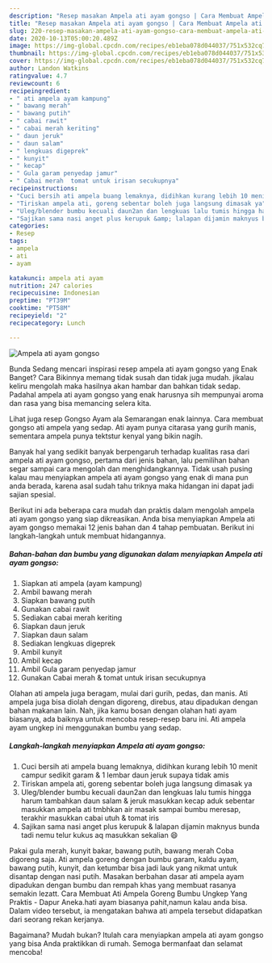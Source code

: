 ```yaml
---
description: "Resep masakan Ampela ati ayam gongso | Cara Membuat Ampela ati ayam gongso Yang Sempurna"
title: "Resep masakan Ampela ati ayam gongso | Cara Membuat Ampela ati ayam gongso Yang Sempurna"
slug: 220-resep-masakan-ampela-ati-ayam-gongso-cara-membuat-ampela-ati-ayam-gongso-yang-sempurna
date: 2020-10-13T05:00:20.489Z
image: https://img-global.cpcdn.com/recipes/eb1eba078d044037/751x532cq70/ampela-ati-ayam-gongso-foto-resep-utama.jpg
thumbnail: https://img-global.cpcdn.com/recipes/eb1eba078d044037/751x532cq70/ampela-ati-ayam-gongso-foto-resep-utama.jpg
cover: https://img-global.cpcdn.com/recipes/eb1eba078d044037/751x532cq70/ampela-ati-ayam-gongso-foto-resep-utama.jpg
author: Landon Watkins
ratingvalue: 4.7
reviewcount: 6
recipeingredient:
- " ati ampela ayam kampung"
- " bawang merah"
- " bawang putih"
- " cabai rawit"
- " cabai merah keriting"
- " daun jeruk"
- " daun salam"
- " lengkuas digeprek"
- " kunyit"
- " kecap"
- " Gula garam penyedap jamur"
- " Cabai merah  tomat untuk irisan secukupnya"
recipeinstructions:
- "Cuci bersih ati ampela buang lemaknya, didihkan kurang lebih 10 menit campur sedikit garam &amp; 1 lembar daun jeruk supaya tidak amis"
- "Tiriskan ampela ati, goreng sebentar boleh juga langsung dimasak ya"
- "Uleg/blender bumbu kecuali daun2an dan lengkuas lalu tumis hingga harum tambahkan daun salam &amp; jeruk masukkan kecap aduk sebentar masukkan ampela ati tmbhkan air masak sampai bumbu meresap, terakhir masukkan cabai utuh &amp; tomat iris"
- "Sajikan sama nasi anget plus kerupuk &amp; lalapan dijamin maknyus bunda tadi nemu telur kukus aq masukkan sekalian 😄"
categories:
- Resep
tags:
- ampela
- ati
- ayam

katakunci: ampela ati ayam 
nutrition: 247 calories
recipecuisine: Indonesian
preptime: "PT39M"
cooktime: "PT58M"
recipeyield: "2"
recipecategory: Lunch

---
```



![Ampela ati ayam gongso](https://img-global.cpcdn.com/recipes/eb1eba078d044037/751x532cq70/ampela-ati-ayam-gongso-foto-resep-utama.jpg)

Bunda Sedang mencari inspirasi resep ampela ati ayam gongso yang Enak Banget? Cara Bikinnya memang tidak susah dan tidak juga mudah. jikalau keliru mengolah maka hasilnya akan hambar dan bahkan tidak sedap. Padahal ampela ati ayam gongso yang enak harusnya sih mempunyai aroma dan rasa yang bisa memancing selera kita.

Lihat juga resep Gongso Ayam ala Semarangan enak lainnya. Cara membuat gongso ati ampela yang sedap. Ati ayam punya citarasa yang gurih manis, sementara ampela punya tektstur kenyal yang bikin nagih.

Banyak hal yang sedikit banyak berpengaruh terhadap kualitas rasa dari ampela ati ayam gongso, pertama dari jenis bahan, lalu pemilihan bahan segar sampai cara mengolah dan menghidangkannya. Tidak usah pusing kalau mau menyiapkan ampela ati ayam gongso yang enak di mana pun anda berada, karena asal sudah tahu triknya maka hidangan ini dapat jadi sajian spesial.


Berikut ini ada beberapa cara mudah dan praktis dalam mengolah ampela ati ayam gongso yang siap dikreasikan. Anda bisa menyiapkan Ampela ati ayam gongso memakai 12 jenis bahan dan 4 tahap pembuatan. Berikut ini langkah-langkah untuk membuat hidangannya.

<!--inarticleads1-->

##### Bahan-bahan dan bumbu yang digunakan dalam menyiapkan Ampela ati ayam gongso:

1. Siapkan  ati ampela (ayam kampung)
1. Ambil  bawang merah
1. Siapkan  bawang putih
1. Gunakan  cabai rawit
1. Sediakan  cabai merah keriting
1. Siapkan  daun jeruk
1. Siapkan  daun salam
1. Sediakan  lengkuas digeprek
1. Ambil  kunyit
1. Ambil  kecap
1. Ambil  Gula garam penyedap jamur
1. Gunakan  Cabai merah &amp; tomat untuk irisan secukupnya


Olahan ati ampela juga beragam, mulai dari gurih, pedas, dan manis. Ati ampela juga bisa diolah dengan digoreng, direbus, atau dipadukan dengan bahan makanan lain. Nah, jika kamu bosan dengan olahan hati ayam biasanya, ada baiknya untuk mencoba resep-resep baru ini. Ati ampela ayam ungkep ini menggunakan bumbu yang sedap. 

<!--inarticleads2-->

##### Langkah-langkah menyiapkan Ampela ati ayam gongso:

1. Cuci bersih ati ampela buang lemaknya, didihkan kurang lebih 10 menit campur sedikit garam &amp; 1 lembar daun jeruk supaya tidak amis
1. Tiriskan ampela ati, goreng sebentar boleh juga langsung dimasak ya
1. Uleg/blender bumbu kecuali daun2an dan lengkuas lalu tumis hingga harum tambahkan daun salam &amp; jeruk masukkan kecap aduk sebentar masukkan ampela ati tmbhkan air masak sampai bumbu meresap, terakhir masukkan cabai utuh &amp; tomat iris
1. Sajikan sama nasi anget plus kerupuk &amp; lalapan dijamin maknyus bunda tadi nemu telur kukus aq masukkan sekalian 😄


Pakai gula merah, kunyit bakar, bawang putih, bawang merah Coba digoreng saja. Ati ampela goreng dengan bumbu garam, kaldu ayam, bawang putih, kunyit, dan ketumbar bisa jadi lauk yang nikmat untuk disantap dengan nasi putih. Masakan berbahan dasar ati ampela ayam dipadukan dengan bumbu dan rempah khas yang membuat rasanya semakin lezatt. Cara Membuat Ati Ampela Goreng Bumbu Ungkep Yang Praktis - Dapur Aneka.hati ayam biasanya pahit,namun kalau anda bisa. Dalam video tersebut, ia mengatakan bahwa ati ampela tersebut didapatkan dari seorang rekan kerjanya. 

Bagaimana? Mudah bukan? Itulah cara menyiapkan ampela ati ayam gongso yang bisa Anda praktikkan di rumah. Semoga bermanfaat dan selamat mencoba!
